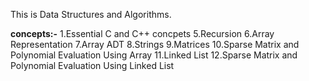 This is Data Structures and Algorithms.

**concepts:-**
1.Essential C and C++ concpets
5.Recursion
6.Array Representation
7.Array ADT
8.Strings
9.Matrices
10.Sparse Matrix and Polynomial Evaluation Using Array
11.Linked List
12.Sparse Matrix and Polynomial Evaluation Using Linked List